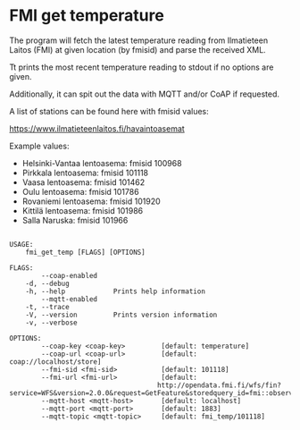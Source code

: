 # FMI get temperature

The program will fetch the latest temperature reading from Ilmatieteen Laitos (FMI) at given location (by fmisid)
and parse the received XML.

Tt prints the most recent temperature reading to stdout if no options are given.

Additionally, it can spit out the data with MQTT and/or CoAP if requested.

A list of stations can be found here with fmisid values:

<https://www.ilmatieteenlaitos.fi/havaintoasemat>

Example values:

* Helsinki-Vantaa lentoasema: fmisid 100968
* Pirkkala lentoasema: fmisid 101118
* Vaasa lentoasema: fmisid 101462
* Oulu lentoasema: fmisid 101786
* Rovaniemi lentoasema: fmisid 101920
* Kittilä lentoasema: fmisid 101986
* Salla Naruska: fmisid 101966

```

USAGE:
    fmi_get_temp [FLAGS] [OPTIONS]

FLAGS:
        --coap-enabled    
    -d, --debug           
    -h, --help            Prints help information
        --mqtt-enabled    
    -t, --trace           
    -V, --version         Prints version information
    -v, --verbose         

OPTIONS:
        --coap-key <coap-key>         [default: temperature]
        --coap-url <coap-url>         [default: coap://localhost/store]
        --fmi-sid <fmi-sid>           [default: 101118]
        --fmi-url <fmi-url>           [default:
                                     http://opendata.fmi.fi/wfs/fin?service=WFS&version=2.0.0&request=GetFeature&storedquery_id=fmi::observations::weather::timevaluepair&parameters=t2m&fmisid=###FMI_SID###&starttime=###START_TIME###]
        --mqtt-host <mqtt-host>       [default: localhost]
        --mqtt-port <mqtt-port>       [default: 1883]
        --mqtt-topic <mqtt-topic>     [default: fmi_temp/101118]

```
